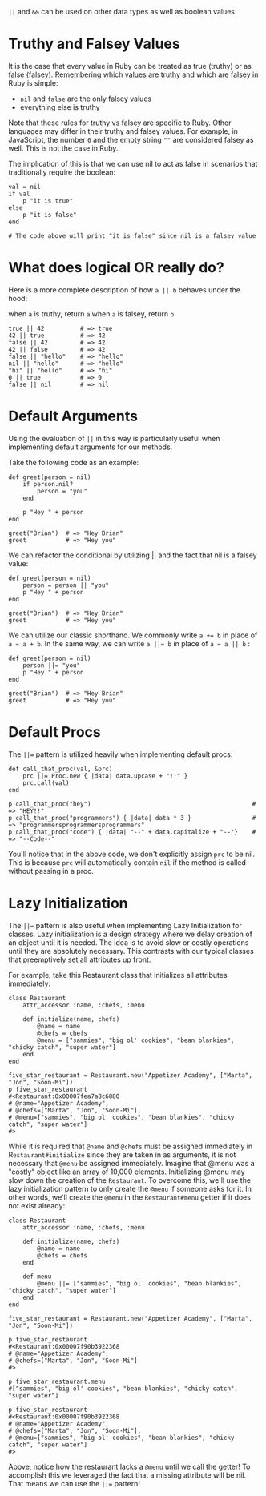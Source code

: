 `||` and `&&` can be used on other data types as well as boolean values.

# Truthy and Falsey Values

It is the case that every value in Ruby can be treated as true (truthy) or as false (falsey). Remembering which values are truthy and which are falsey in Ruby is simple:

* `nil` and `false` are the only falsey values
* everything else is truthy

Note that these rules for truthy vs falsey are specific to Ruby. Other languages may differ in their truthy and falsey values. For example, in JavaScript, the number `0` and the empty string `""` are considered falsey as well. This is not the case in Ruby.

The implication of this is that we can use nil to act as false in scenarios that traditionally require the boolean:

```
val = nil
if val
    p "it is true"
else 
    p "it is false"
end

# The code above will print "it is false" since nil is a falsey value
```

# What does logical OR really do?

Here is a more complete description of how `a || b` behaves under the hood:

when `a` is truthy, return `a`
when `a` is falsey, return `b`

```
true || 42          # => true
42 || true          # => 42
false || 42         # => 42
42 || false         # => 42
false || "hello"    # => "hello"
nil || "hello"      # => "hello"
"hi" || "hello"     # => "hi"
0 || true           # => 0
false || nil        # => nil
```

# Default Arguments

Using the evaluation of `||` in this way is particularly useful when implementing default arguments for our methods.

Take the following code as an example:

```
def greet(person = nil)
    if person.nil?
        person = "you"
    end

    p "Hey " + person
end

greet("Brian")  # => "Hey Brian"
greet           # => "Hey you"
```

We can refactor the conditional by utilizing || and the fact that nil is a falsey value:

```
def greet(person = nil)
    person = person || "you"
    p "Hey " + person
end

greet("Brian")  # => "Hey Brian"
greet           # => "Hey you"
```

We can utilize our classic shorthand. We commonly write `a += b` in place of `a = a + b`. In the same way, we can write `a ||= b` in place of `a = a || b` :

```
def greet(person = nil)
    person ||= "you"
    p "Hey " + person
end

greet("Brian")  # => "Hey Brian"
greet           # => "Hey you"
```

# Default Procs
The `||=` pattern is utilized heavily when implementing default procs:

```
def call_that_proc(val, &prc)
    prc ||= Proc.new { |data| data.upcase + "!!" }
    prc.call(val)
end

p call_that_proc("hey")                                             # => "HEY!!"
p call_that_proc("programmers") { |data| data * 3 }                 # => "programmersprogrammersprogrammers"
p call_that_proc("code") { |data| "--" + data.capitalize + "--"}    # => "--Code--"
```

You'll notice that in the above code, we don't explicitly assign `prc` to be nil. This is because `prc` will automatically contain `nil` if the method is called without passing in a proc.

# Lazy Initialization

The `||=` pattern is also useful when implementing Lazy Initialization for classes. Lazy initialization is a design strategy where we delay creation of an object until it is needed. The idea is to avoid slow or costly operations until they are absolutely necessary. This contrasts with our typical classes that preemptively set all attributes up front.

For example, take this Restaurant class that initializes all attributes immediately:

```
class Restaurant
    attr_accessor :name, :chefs, :menu

    def initialize(name, chefs)
        @name = name
        @chefs = chefs
        @menu = ["sammies", "big ol' cookies", "bean blankies", "chicky catch", "super water"]
    end
end

five_star_restaurant = Restaurant.new("Appetizer Academy", ["Marta", "Jon", "Soon-Mi"])
p five_star_restaurant
#<Restaurant:0x00007fea7a8c6880 
# @name="Appetizer Academy", 
# @chefs=["Marta", "Jon", "Soon-Mi"],
# @menu=["sammies", "big ol' cookies", "bean blankies", "chicky catch", "super water"]
#>
```

While it is required that `@name` and `@chefs` must be assigned immediately in R`estaurant#initialize` since they are taken in as arguments, it is not necessary that `@menu` be assigned immediately. Imagine that @menu was a "costly" object like an array of 10,000 elements. Initializing @menu may slow down the creation of the `Restaurant`. To overcome this, we'll use the lazy initialization pattern to only create the `@menu` if someone asks for it. In other words, we'll create the `@menu` in the `Restaurant#menu` getter if it does not exist already:

```
class Restaurant
    attr_accessor :name, :chefs, :menu

    def initialize(name, chefs)
        @name = name
        @chefs = chefs
    end

    def menu
        @menu ||= ["sammies", "big ol' cookies", "bean blankies", "chicky catch", "super water"]
    end
end

five_star_restaurant = Restaurant.new("Appetizer Academy", ["Marta", "Jon", "Soon-Mi"])

p five_star_restaurant
#<Restaurant:0x00007f90b3922368 
# @name="Appetizer Academy",
# @chefs=["Marta", "Jon", "Soon-Mi"]
#>

p five_star_restaurant.menu
#["sammies", "big ol' cookies", "bean blankies", "chicky catch", "super water"]

p five_star_restaurant
#<Restaurant:0x00007f90b3922368
# @name="Appetizer Academy", 
# @chefs=["Marta", "Jon", "Soon-Mi"],
# @menu=["sammies", "big ol' cookies", "bean blankies", "chicky catch", "super water"]
#>
```

Above, notice how the restaurant lacks a `@menu` until we call the getter! To accomplish this we leveraged the fact that a missing attribute will be nil. That means we can use the `||=` pattern!